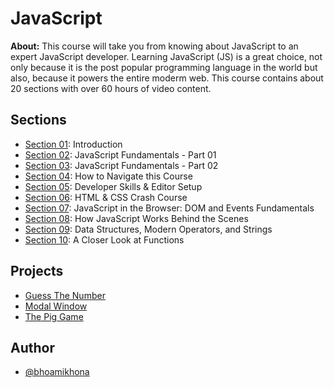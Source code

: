 # JavaScript

**About:** This course will take you from knowing about JavaScript to an expert JavaScript developer. Learning JavaScript (JS) is a great choice, not only because it is the post popular programming language in the world but also, because it powers the entire moderm web. This course contains about 20 sections with over 60 hours of video content.

## Sections

- [Section 01](./Section%2001): Introduction
- [Section 02](./Section%2002): JavaScript Fundamentals - Part 01
- [Section 03](./Section%2003): JavaScript Fundamentals - Part 02
- [Section 04](./Section%2004): How to Navigate this Course
- [Section 05](./Section%2005): Developer Skills & Editor Setup
- [Section 06](./Section%2006): HTML & CSS Crash Course
- [Section 07](./Section%2007): JavaScript in the Browser: DOM and Events Fundamentals
- [Section 08](./Section%2008): How JavaScript Works Behind the Scenes
- [Section 09](./Section%2009): Data Structures, Modern Operators, and Strings
- [Section 10](./Section%2010): A Closer Look at Functions

## Projects

- [Guess The Number](https://bhoamikhona.github.io/javascript/Section%2007/Guess%20The%20Number/index.html)
- [Modal Window](https://bhoamikhona.github.io/javascript/Section%2007/Modal%20Window/index.html)
- [The Pig Game](https://bhoamikhona.github.io/javascript/Section%2007/The%20Pig%20Game/index.html)

## Author

- [@bhoamikhona](https://github.com/bhoamikhona)
